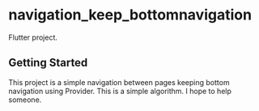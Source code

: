 # navigation_keep_bottomnavigation

Flutter project.

## Getting Started

This project is a simple navigation between pages keeping bottom navigation using Provider.
This is a simple algorithm. I hope to help someone.
